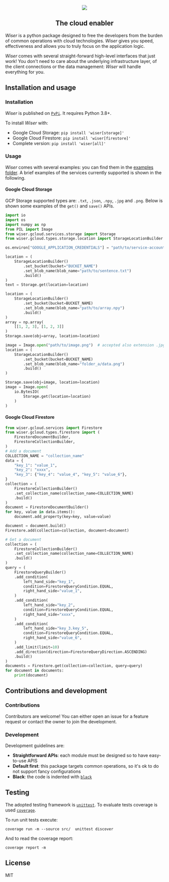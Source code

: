 <p align="center">
    <img src="https://raw.githubusercontent.com/nicolamassarenti/wiser/dev/resources/logo.png" />
</p>
<h2 align="center">The cloud enabler</h2>

_Wiser_ is a python package designed to free the developers from the burden of common operations with cloud technologies.
_Wiser_ gives you speed, effectiveness and allows you to truly focus on the application logic.

_Wiser_ comes with several straight-forward high-level interfaces that just work! You don't need to care about the 
underlying infrastructure layer, of the client connections or the data management: _Wiser_ will handle everything for you.

## Installation and usage

### Installation

_Wiser_ is published on [`PyPi`](https://pypi.org/project/wiser/). It requires Python 3.8+.

To install _Wiser_ with:
* Google Cloud Storage: `pip install 'wiser[storage]'`
* Google Cloud Firestore: `pip install 'wiser[firestore]'`
* Complete version: `pip install 'wiser[all]'`

### Usage
_Wiser_ comes with several examples: you can find them in the [examples folder](https://github.com/nicolamassarenti/wiser/tree/main/package/examples/). A brief examples of the services currently supported is shown in the following.

#### Google Cloud Storage
GCP Storage supported types are: `.txt`, `.json`, `.npy`, `.jpg` and `.png`. Below is shown some examples of the `get()` and `save()` APIs.

```python
import io
import os
import numpy as np
from PIL import Image
from wiser.gcloud.services.storage import Storage
from wiser.gcloud.types.storage.location import StorageLocationBuilder

os.environ["GOOGLE_APPLICATION_CREDENTIALS"] = "path/to/service-account.json"

location = (
    StorageLocationBuilder()
        .set_bucket(bucket="BUCKET_NAME")
        .set_blob_name(blob_name="path/to/sentence.txt")
        .build()
)
text = Storage.get(location=location)

location = (
    StorageLocationBuilder()
        .set_bucket(bucket=BUCKET_NAME)
        .set_blob_name(blob_name="path/to/array.npy")
        .build()
)
array = np.array(
    [[1, 2, 3], [1, 2, 3]]
)
Storage.save(obj=array, location=location)

image = Image.open("path/to/image.png")  # accepted also extension .jpg
location = (
    StorageLocationBuilder()
        .set_bucket(bucket=BUCKET_NAME)
        .set_blob_name(blob_name="folder_a/data.png")
        .build()
)

Storage.save(obj=image, location=location)
image = Image.open(
    io.BytesIO(
        Storage.get(location=location)
    )
)
```

#### Google Cloud Firestore

```python
from wiser.gcloud.services import Firestore
from wiser.gcloud.types.firestore import (
    FirestoreDocumentBuilder,
    FirestoreCollectionBuilder,
)
# Add a document
COLLECTION_NAME = "collection_name"
data = {
    "key_1": "value_1",
    "key_2": "xxxx",
    "key_3": {"key_4": "value_4", "key_5": "value_6"},
}
collection = (
    FirestoreCollectionBuilder()
    .set_collection_name(collection_name=COLLECTION_NAME)
    .build()
)
document = FirestoreDocumentBuilder()
for key, value in data.items():
    document.add_property(key=key, value=value)

document = document.build()
Firestore.add(collection=collection, document=document)

# Get a document
collection = (
    FirestoreCollectionBuilder()
    .set_collection_name(collection_name=COLLECTION_NAME)
    .build()
)
query = (
    FirestoreQueryBuilder()
    .add_condition(
        left_hand_side="key_1",
        condition=FirestoreQueryCondition.EQUAL,
        right_hand_side="value_1",
    )
    .add_condition(
        left_hand_side="key_2",
        condition=FirestoreQueryCondition.EQUAL,
        right_hand_side="xxxx",
    )
    .add_condition(
        left_hand_side="key_3.key_5",
        condition=FirestoreQueryCondition.EQUAL,
        right_hand_side="value_6",
    )
    .add_limit(limit=10)
    .add_direction(direction=FirestoreQueryDirection.ASCENDING)
    .build()
)
documents = Firestore.get(collection=collection, query=query)
for document in documents:
    print(document)
```


## Contributions and development

### Contributions
Contributors are welcome! You can either open an issue for a feature request or contact the owner to join the development.

### Development
Development guidelines are:

* **Straightforward APIs**: each module must be designed so to have easy-to-use APIS
* **Default first**: this package targets common operations, so it's ok to do not support fancy configurations
* **Black**: the code is indented with [`black`](https://github.com/psf/black)

    
## Testing
The adopted testing framework is [`unittest`](https://docs.python.org/3/library/unittest.html). To evaluate tests coverage is 
used [`coverage`](https://coverage.readthedocs.io/en/6.1.2/). 

To run unit tests execute:
```shell
coverage run -m --source src/  unittest discover
```
And to read the coverage report:
```shell
coverage report -m
```
## License

MIT
